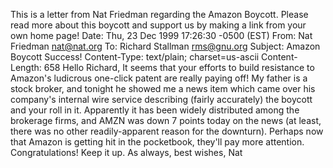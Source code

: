 This is a letter from Nat Friedman regarding the Amazon Boycott. Please read more about this boycott and support us by making a link from your own home page! Date: Thu, 23 Dec 1999 17:26:30 -0500 (EST) From: Nat Friedman <nat@nat.org> To: Richard Stallman <rms@gnu.org> Subject: Amazon Boycott Success! Content-Type: text/plain; charset=us-ascii Content-Length: 658 Hello Richard, It seems that your efforts to build resistance to Amazon's ludicrous one-click patent are really paying off! My father is a stock broker, and tonight he showed me a news item which came over his company's internal wire service describing (fairly accurately) the boycott and your roll in it. Apparently it has been widely distributed among the brokerage firms, and AMZN was down 7 points today on the news (at least, there was no other readily-apparent reason for the downturn). Perhaps now that Amazon is getting hit in the pocketbook, they'll pay more attention. Congratulations! Keep it up. As always, best wishes, Nat